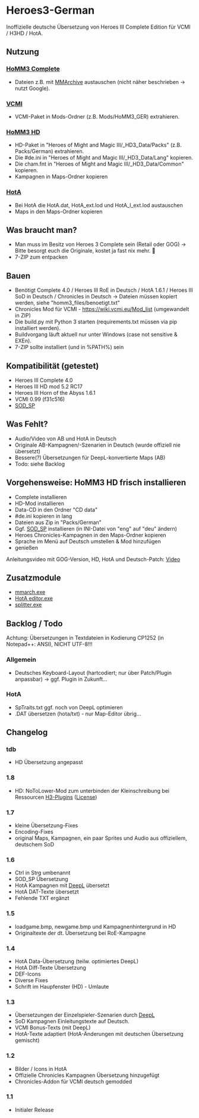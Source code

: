 # Heroes3-German
Inoffizielle deutsche Übersetzung von Heroes III Complete Edition für VCMI / H3HD / HotA.

## Nutzung
### [HoMM3 Complete](https://www.gog.com/game/heroes_of_might_and_magic_3_complete_edition)
* Dateien z.B. mit [MMArchive](https://github.com/GrayFace/Misc/) austauschen (nicht näher beschrieben -> nutzt Google).

### [VCMI](https://vcmi.eu/)
* VCMI-Paket in Mods-Ordner (z.B. Mods/HoMM3_GER) extrahieren.

### [HoMM3 HD](https://sites.google.com/site/heroes3hd/)
* HD-Paket in "Heroes of Might and Magic III/_HD3_Data/Packs" (z.B. Packs/German) extrahieren.
* Die #de.ini in "Heroes of Might and Magic III/_HD3_Data/Lang" kopieren.
* Die cham.fnt in "Heroes of Might and Magic III/_HD3_Data/Common" kopieren.
* Kampagnen in Maps-Ordner kopieren

### [HotA](https://www.hota.acidcave.net/)
* Bei HotA die HotA.dat, HotA_ext.lod und HotA_l_ext.lod austauschen
* Maps in den Maps-Ordner kopieren

## Was braucht man?
* Man muss im Besitz von Heroes 3 Complete sein (Retail oder GOG) -> Bitte besorgt euch die Originale, kostet ja fast nix mehr. 🙂
* 7-ZIP zum entpacken

## Bauen
* Benötigt Complete 4.0 / Heroes III RoE in Deutsch / HotA 1.6.1 / Heroes III SoD in Deutsch / Chronicles in Deutsch -> Dateien müssen kopiert werden, siehe "homm3_files/benoetigt.txt"
* Chronicles Mod für VCMI - https://wiki.vcmi.eu/Mod_list (umgewandelt in ZIP)
* Die build.py mit Python 3 starten (requirements.txt müssen via pip installiert werden).
* Buildvorgang läuft aktuell nur unter Windows (case not sensitive & EXEn).
* 7-ZIP sollte installiert (und in %PATH%) sein

## Kompatibilität (getestet)
* Heroes III Complete 4.0
* Heroes III HD mod 5.2 RC17
* Heroes III Horn of the Abyss 1.6.1
* VCMI 0.99 (f31c516)
* [SOD_SP](https://github.com/RoseKavalier/H3Plugins/releases)

## Was Fehlt?
* Audio/Video von AB und HotA in Deutsch
* Originale AB-Kampagnen/-Szenarien in Deutsch (wurde offiziell nie übersetzt)
* Bessere(?) Übersetzungen für DeepL-konvertierte Maps (AB)
* Todo: siehe Backlog

## Vorgehensweise: HoMM3 HD frisch installieren
* Complete installieren
* HD-Mod installieren
* Data-CD in den Ordner "CD data"
* #de.ini kopieren in lang
* Dateien aus Zip in "Packs/German"
* Ggf. [SOD_SP](https://github.com/RoseKavalier/H3Plugins/releases) installieren (in INI-Datei von "eng" auf "deu" ändern)
* Heroes Chronicles-Kampagnen in den Maps-Ordner kopieren
* Sprache im Menü auf Deutsch umstellen & Mod hinzufügen
* genießen

Anleitungsvideo mit GOG-Version, HD, HotA und Deutsch-Patch:
[Video](doc/install_h3_hd_hota_ger.webm)

## Zusatzmodule
* [mmarch.exe](https://github.com/might-and-magic/mmarch)
* [HotA editor.exe](http://imperium.heroes.net.pl/temat/4762/1)
* [splitter.exe](https://forum.df2.ru/lofiversion/index.php/t933-50.html)

## Backlog / Todo
Achtung: Übersetzungen in Textdateien in Kodierung CP1252 (in Notepad++: ANSI), NICHT UTF-8!!!
### Allgemein
* Deutsches Keyboard-Layout (hartcodiert; nur über Patch/Plugin anpassbar) -> ggf. Plugin in Zukunft...

### HotA
* SpTraits.txt ggf. noch von DeepL optimieren
* .DAT übersetzen (hota/txt) - nur Map-Editor übrig...

## Changelog
### tdb
* HD Übersetzung angepasst

### 1.8
* HD: NoToLower-Mod zum unterbinden der Kleinschreibung bei Ressourcen [H3-Plugins](https://github.com/RoseKavalier/H3Plugins) ([License](https://github.com/RoseKavalier/H3Plugins/blob/master/LICENSE))

### 1.7
* kleine Übersetzung-Fixes
* Encoding-Fixes
* original Maps, Kampagnen, ein paar Sprites und Audio aus offiziellem, deutschem SoD

### 1.6
* Ctrl in Strg umbenannt
* SOD_SP Übersetzung
* HotA Kampagnen mit [DeepL](https://www.deepl.com/translator) übersetzt
* HotA DAT-Texte übersetzt
* Fehlende TXT ergänzt

### 1.5
* loadgame.bmp, newgame.bmp und Kampagnenhintergrund in HD
* Originaltexte der dt. Übersetzung bei RoE-Kampagne

### 1.4
* HotA Data-Übersetzung (teilw. optimiertes DeepL)
* HotA Diff-Texte Übersetzung
* DEF-Icons
* Diverse Fixes
* Schrift im Haupfenster (HD) - Umlaute

### 1.3
* Übersetzungen der Einzelspieler-Szenarien durch [DeepL](https://www.deepl.com/translator)
* SoD Kampagnen Einleitungstexte auf Deutsch.
* VCMI Bonus-Texts (mit DeepL)
* HotA-Texte adaptiert (HotA-Änderungen mit deutschen Übersetzung gemischt)

### 1.2
* Bilder / Icons in HotA
* Offizielle Chronicles Kampagnen Übersetzung hinzugefügt
* Chronicles-Addon für VCMI deutsch gemodded

### 1.1
* Initialer Release